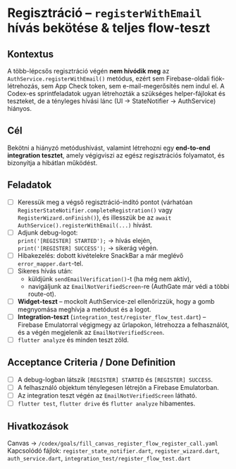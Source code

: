 # Regisztráció – `registerWithEmail` hívás bekötése & teljes flow-teszt

## Kontextus  

A több-lépcsős regisztráció végén **nem hívódik meg** az `AuthService.registerWithEmail()` metódus, ezért sem Firebase-oldali fiók-létrehozás, sem App Check token, sem e-mail-megerősítés nem indul el. A Codex-es sprintfeladatok ugyan létrehozták a szükséges helper-fájlokat és teszteket, de a tényleges hívási lánc (UI → StateNotifier → AuthService) hiányos.  

## Cél  

Bekötni a hiányzó metódushívást, valamint létrehozni egy **end-to-end integration tesztet**, amely végigviszi az egész regisztrációs folyamatot, és bizonyítja a hibátlan működést.

## Feladatok  

- [ ] Keressük meg a végső regisztráció-indító pontot (várhatóan `RegisterStateNotifier.completeRegistration()` vagy `RegisterWizard.onFinish()`), és illesszük be az `await AuthService().registerWithEmail(...)` hívást.  
- [ ] Adjunk debug-logot:  
  `print('[REGISTER] STARTED');` → hívás elején,  
  `print('[REGISTER] SUCCESS');` → sikerág végén.  
- [ ] Hibakezelés: dobott kivételekre SnackBar a már meglévő `error_mapper.dart`-tel.  
- [ ] Sikeres hívás után:  
  - küldjünk `sendEmailVerification()`-t (ha még nem aktív),  
  - navigáljunk az `EmailNotVerifiedScreen`-re (AuthGate már védi a többi route-ot).  
- [ ] **Widget-teszt** – mockolt AuthService-zel ellenőrizzük, hogy a gomb megnyomása meghívja a metódust és a logot.  
- [ ] **Integration-teszt** (`integration_test/register_flow_test.dart`) – Firebase Emulatorral végigmegy az űrlapokon, létrehozza a felhasználót, és a végén megjelenik az `EmailNotVerifiedScreen`.  
- [ ] `flutter analyze` és minden teszt zöld.

## Acceptance Criteria / Done Definition  

- [ ] A debug-logban látszik `[REGISTER] STARTED` és `[REGISTER] SUCCESS`.  
- [ ] A felhasználó objektum ténylegesen létrejön a Firebase Emulatorban.  
- [ ] Az integration teszt végén az `EmailNotVerifiedScreen` látható.  
- [ ] `flutter test`, `flutter drive` és `flutter analyze` hibamentes.  

## Hivatkozások  

Canvas → `/codex/goals/fill_canvas_register_flow_register_call.yaml`  
Kapcsolódó fájlok: `register_state_notifier.dart`, `register_wizard.dart`, `auth_service.dart`, `integration_test/register_flow_test.dart`
